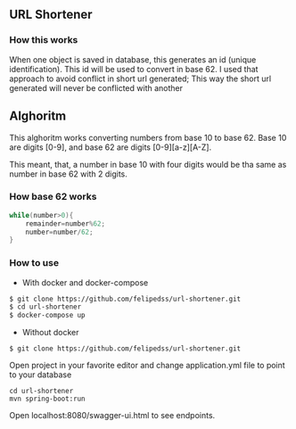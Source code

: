 ## URL Shortener

### How this works

When one object is saved in database, this generates an id (unique identification). This id will be used to convert in
base 62. I used that approach to avoid conflict in short url generated; This way the short url generated will never be
conflicted with another

## Alghoritm

This alghoritm works converting numbers from base 10 to base 62. Base 10 are digits [0-9], and base 62 are
digits [0-9][a-z][A-Z].

This meant, that, a number in base 10 with four digits would be tha same as number in base 62 with 2 digits.

### How base 62 works

```java
while(number>0){
    remainder=number%62;
    number=number/62;
}
```

### How to use

+ With docker and docker-compose

```sh
$ git clone https://github.com/felipedss/url-shortener.git
$ cd url-shortener
$ docker-compose up
```
+ Without docker

```shell
$ git clone https://github.com/felipedss/url-shortener.git
```

Open project in your favorite editor and change application.yml file to point to your database

```shell
cd url-shortener
mvn spring-boot:run
```
Open localhost:8080/swagger-ui.html to see endpoints.



